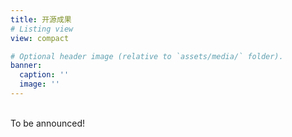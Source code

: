 ```yaml
---
title: 开源成果
# Listing view
view: compact

# Optional header image (relative to `assets/media/` folder).
banner:
  caption: ''
  image: ''
---
```

<br>
To be announced!